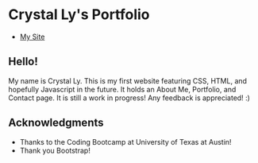 # Crystal Ly's Portfolio

* [My Site](https://cml2377.github.io/)

## Hello!

My name is Crystal Ly. This is my first website featuring CSS, HTML, and hopefully Javascript in the future. It holds an About Me, Portfolio, and Contact page. It is still a work in progress! Any feedback is appreciated! :) 

## Acknowledgments

* Thanks to the Coding Bootcamp at University of Texas at Austin!
* Thank you Bootstrap!